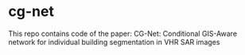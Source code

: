 # cg-net
This repo contains code of the paper: CG-Net: Conditional GIS-Aware network for individual building segmentation in VHR SAR images
